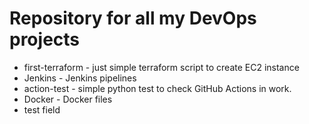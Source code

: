 # Repository for all my DevOps projects 
 - first-terraform - just simple terraform script to create EC2 instance
 - Jenkins - Jenkins pipelines
 - action-test - simple python test to check GitHub Actions in work.
 - Docker - Docker files
 - test field
